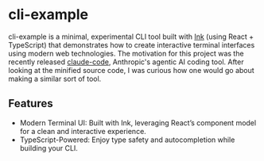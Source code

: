 # cli-example

cli-example is a minimal, experimental CLI tool built with [Ink](https://www.npmjs.com/package/ink) (using React + TypeScript) that demonstrates how to create interactive terminal interfaces using modern web technologies. The motivation for this project was the recently released [claude-code](https://www.npmjs.com/package/@anthropic-ai/claude-code), Anthropic's agentic AI coding tool. After looking at the minified source code, I was curious how one would go about making a similar sort of tool.

## Features

- Modern Terminal UI: Built with Ink, leveraging React’s component model for a clean and interactive experience.
- TypeScript-Powered: Enjoy type safety and autocompletion while building your CLI.

